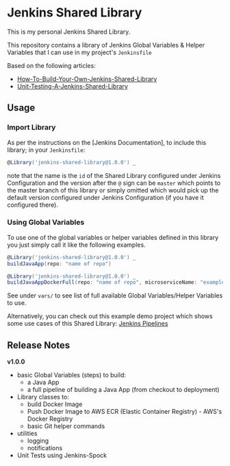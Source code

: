 # Jenkins Shared Library

This is my personal Jenkins Shared Library.

This repository contains a library of Jenkins Global Variables & Helper Variables that I can use in my project's `Jenkinsfile`

Based on the following articles:
- [How-To-Build-Your-Own-Jenkins-Shared-Library](https://itnext.io/how-to-build-your-own-jenkins-shared-library-9dc129db260c) 
- [Unit-Testing-A-Jenkins-Shared-Library](https://itnext.io/unit-testing-a-jenkins-shared-library-9bfb6b599748)

## Usage

### Import Library

As per the instructions on the [Jenkins Documentation], to include this library; in your `Jenkinsfile`:

```groovy
@Library('jenkins-shared-library@1.0.0') _
```
note that the name is the `id` of the Shared Library configured under Jenkins Configuration and the version after the `@` sign 
can be `master` which points to the master branch of this library or simply omitted which would pick up the 
default version configured under Jenkins Configuration (if you have it configured there).

### Using Global Variables

To use one of the global variables or helper variables defined in this library you just simply call it like the following examples.

```groovy
@Library('jenkins-shared-library@1.0.0') _
buildJavaApp(repo: "name of repo")
```

```groovy
@Library('jenkins-shared-library@1.0.0') _
buildJavaAppDockerFull(repo: "name of repo", microserviceName: "example-app")
```

See under `vars/` to see list of full available Global Variables/Helper Variables to use.

Alternatively, you can check out this example demo project which shows some use cases of this Shared Library:
[Jenkins Pipelines](http://github.com/colinbut/jenkins-pipelines.git)

## Release Notes

__v1.0.0__
+ basic Global Variables (steps) to build:
    + a Java App
    + a full pipeline of building a Java App (from checkout to deployment)
+ Library classes to:
    + build Docker Image
    + Push Docker Image to AWS ECR (Elastic Container Registry) - AWS's Docker Registry
    + basic Git helper commands
+ utilities
    + logging
    + notifications
+ Unit Tests using Jenkins-Spock
